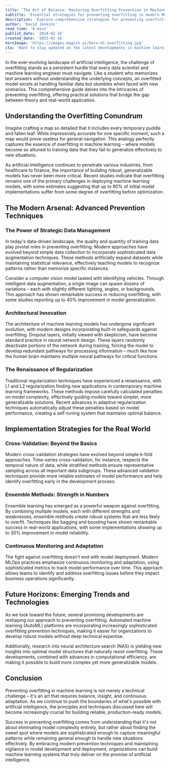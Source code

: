 ```yaml
---
title: 'The Art of Balance: Mastering Overfitting Prevention in Machine Learning'
subtitle: 'Essential strategies for preventing overfitting in modern ML models'
description: 'Explore comprehensive strategies for preventing overfitting in machine learning models, from advanced data management techniques to architectural innovations and modern implementation approaches. Learn how to build robust, generalizable AI systems that maintain accuracy while avoiding the pitfalls of over-specialized training.'
author: 'David Jenkins'
read_time: '8 mins'
publish_date: '2024-02-16'
created_date: '2025-02-16'
heroImage: 'https://images.magick.ai/hero-ml-overfitting.jpg'
cta: 'Want to stay updated on the latest developments in machine learning and AI? Follow us on LinkedIn for expert insights, industry trends, and practical tips for building better ML models.'
---
```


In the ever-evolving landscape of artificial intelligence, the challenge of overfitting stands as a persistent hurdle that every data scientist and machine learning engineer must navigate. Like a student who memorizes test answers without understanding the underlying concepts, an overfitted model excels at handling familiar data but stumbles when faced with new scenarios. This comprehensive guide delves into the intricacies of preventing overfitting, offering practical solutions that bridge the gap between theory and real-world application.

## Understanding the Overfitting Conundrum

Imagine crafting a map so detailed that it includes every temporary puddle and fallen leaf. While impressively accurate for one specific moment, such a map would prove useless for general navigation. This analogy perfectly captures the essence of overfitting in machine learning – where models become so attuned to training data that they fail to generalize effectively to new situations.

As artificial intelligence continues to penetrate various industries, from healthcare to finance, the importance of building robust, generalizable models has never been more critical. Recent studies indicate that overfitting remains one of the primary challenges in deploying machine learning models, with some estimates suggesting that up to 90% of initial model implementations suffer from some degree of overfitting before optimization.

## The Modern Arsenal: Advanced Prevention Techniques

### The Power of Strategic Data Management

In today's data-driven landscape, the quality and quantity of training data play pivotal roles in preventing overfitting. Modern approaches have evolved beyond simple data collection to incorporate sophisticated data augmentation techniques. These methods artificially expand datasets while maintaining statistical relevance, effectively teaching models to recognize patterns rather than memorize specific instances.

Consider a computer vision model tasked with identifying vehicles. Through intelligent data augmentation, a single image can spawn dozens of variations – each with slightly different lighting, angles, or backgrounds. This approach has shown remarkable success in reducing overfitting, with some studies reporting up to 40% improvement in model generalization.

### Architectural Innovation

The architecture of machine learning models has undergone significant evolution, with modern designs incorporating built-in safeguards against overfitting. Dropout layers, initially viewed with skepticism, have become standard practice in neural network design. These layers randomly deactivate portions of the network during training, forcing the model to develop redundant pathways for processing information – much like how the human brain maintains multiple neural pathways for critical functions.

### The Renaissance of Regularization

Traditional regularization techniques have experienced a renaissance, with L1 and L2 regularization finding new applications in contemporary machine learning frameworks. These methods impose carefully calculated penalties on model complexity, effectively guiding models toward simpler, more generalizable solutions. Recent advances in adaptive regularization techniques automatically adjust these penalties based on model performance, creating a self-tuning system that maintains optimal balance.

## Implementation Strategies for the Real World

### Cross-Validation: Beyond the Basics

Modern cross-validation strategies have evolved beyond simple k-fold approaches. Time-series cross-validation, for instance, respects the temporal nature of data, while stratified methods ensure representative sampling across all important data subgroups. These advanced validation techniques provide more reliable estimates of model performance and help identify overfitting early in the development process.

### Ensemble Methods: Strength in Numbers

Ensemble learning has emerged as a powerful weapon against overfitting. By combining multiple models, each with different strengths and weaknesses, ensemble methods create robust systems that are less likely to overfit. Techniques like bagging and boosting have shown remarkable success in real-world applications, with some implementations showing up to 30% improvement in model reliability.

### Continuous Monitoring and Adaptation

The fight against overfitting doesn't end with model deployment. Modern MLOps practices emphasize continuous monitoring and adaptation, using sophisticated metrics to track model performance over time. This approach allows teams to identify and address overfitting issues before they impact business operations significantly.

## Future Horizons: Emerging Trends and Technologies

As we look toward the future, several promising developments are reshaping our approach to preventing overfitting. Automated machine learning (AutoML) platforms are incorporating increasingly sophisticated overfitting prevention techniques, making it easier for organizations to develop robust models without deep technical expertise.

Additionally, research into neural architecture search (NAS) is yielding new insights into optimal model structures that naturally resist overfitting. These developments, combined with advances in computational efficiency, are making it possible to build more complex yet more generalizable models.

## Conclusion

Preventing overfitting in machine learning is not merely a technical challenge – it's an art that requires balance, insight, and continuous adaptation. As we continue to push the boundaries of what's possible with artificial intelligence, the principles and techniques discussed here will become increasingly crucial for building reliable, production-ready models.

Success in preventing overfitting comes from understanding that it's not about eliminating model complexity entirely, but rather about finding the sweet spot where models are sophisticated enough to capture meaningful patterns while remaining general enough to handle new situations effectively. By embracing modern prevention techniques and maintaining vigilance in model development and deployment, organizations can build machine learning systems that truly deliver on the promise of artificial intelligence.